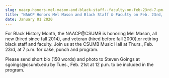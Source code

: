 ```yaml
---
slug: naacp-honors-mel-mason-and-black-staff--faculty-on-feb-23rd-7-pm-at-music-hall
title: "NAACP Honors Mel Mason and Black Staff & Faculty on Feb. 23rd, 7 p.m. at Music Hall"
date: January 01 2020
---
```


<p>For Black History Month, the NAACP@CSUMB is honoring Mel Mason, all new &#40;hired since fall 2014&#41;, and veteran &#40;hired before fall 2000&#41;,or retiring black staff and faculty. Join us at the CSUMB Music Hall at Thurs., Feb. 23rd, at 7 p.m. for cake, punch and program.
</p><p>Please send short bio &#40;150 words&#41; and photo to Steven Goings at sgoings@csumb.edu by Tues., Feb. 21st at 12 p.m. to be included in the program.
</p>
